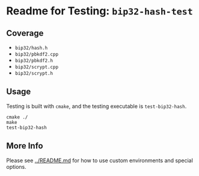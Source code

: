# Readme for Testing: `bip32-hash-test`

## Coverage

* `bip32/hash.h`
* `bip32/pbkdf2.cpp`
* `bip32/pbkdf2.h`
* `bip32/scrypt.cpp`
* `bip32/scrypt.h`

## Usage

Testing is built with `cmake`, and the testing executable
is `test-bip32-hash`.

```
cmake ./
make
test-bip32-hash
```

## More Info

Please see [../README.md](../README.md) for how to use
custom environments and special options.
